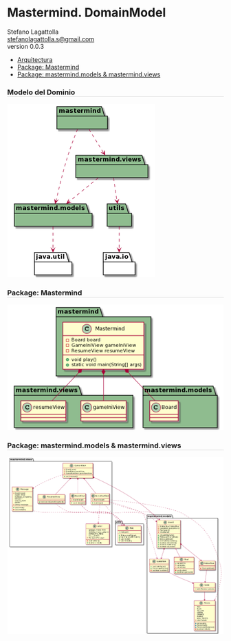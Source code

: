 <!DOCTYPE html>
<html lang="en">
<head>
<meta charset="UTF-8">
<meta http-equiv="X-UA-Compatible" content="IE=edge">
<meta name="viewport" content="width=device-width, initial-scale=1.0">
<meta name="author" content="Stefano Lagattolla">
<link rel="stylesheet" href="https://fonts.googleapis.com/css?family=Open+Sans:300,300italic,400,400italic,600,600italic%7CNoto+Serif:400,400italic,700,700italic%7CDroid+Sans+Mono:400,700">
<link rel="stylesheet" href="https://cdnjs.cloudflare.com/ajax/libs/font-awesome/4.7.0/css/font-awesome.min.css">
</head>
<body>
   <h1>Mastermind. DomainModel</h1>
   <div class="info">
    <span id="author" class="author">Stefano Lagattolla</span><br>
    <span id="email" class="email"><a href="mailto:stefanolagattolla.s@gmail.com">stefanolagattolla.s@gmail.com</a></span><br>
    <span id="revnumber">version 0.0.3</span>
   </div>
   <div id="indice">
        <ul>
            <li><a href="#arquitectura">Arquitectura</a></li>
            <li><a href="#paquete_mastermind">Package: Mastermind</a></li>
            <li><a href="#paquete_view_model">Package: mastermind.models & mastermind.views</a></li>
        </ul>
   </div>
    <div id="arquitectura">
        <h3 style="border-bottom: 1px solid lightgrey">Modelo del Dominio</h3>
        <img src="assets/img/arquitecturaDocumentView.png">
    </div>
    <div id="paquete_mastermind">
        <h3 style="border-bottom: 1px solid lightgrey">Package: Mastermind</h3>
        <img src="assets/img/paqueteMastermind.png">
    </div>
    <div id="paquete_view_model">
        <h3 style="border-bottom: 1px solid lightgrey">Package: mastermind.models & mastermind.views</h3>
        <img src="assets/img/documentView.png">
    </div>
</body>
</html>